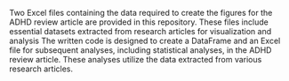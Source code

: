 Two Excel files containing the data required to create the figures for the ADHD review article are provided in this repository. These files include essential datasets extracted from research articles for visualization and analysis
The written code is designed to create a DataFrame and an Excel file for subsequent analyses, including statistical analyses, in the ADHD review article. These analyses utilize the data extracted from various research articles.
